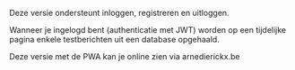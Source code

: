 Deze versie ondersteunt inloggen, registreren en uitloggen.

Wanneer je ingelogd bent (authenticatie met JWT) worden op een tijdelijke pagina enkele testberichten uit een database opgehaald.

Deze versie met de PWA kan je online zien via arnedierickx.be